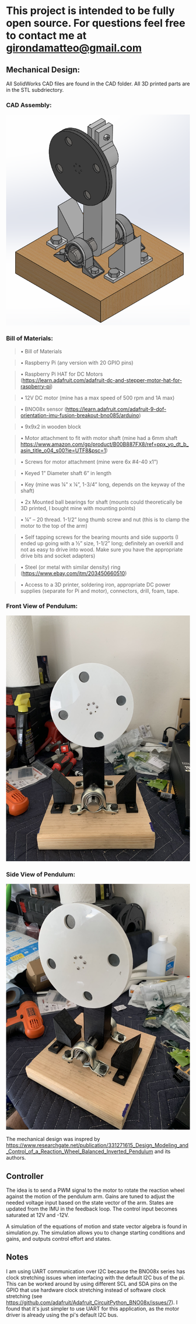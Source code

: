 # This project is intended to be fully open source. For questions feel free to contact me at girondamatteo@gmail.com

## Mechanical Design:

All SolidWorks CAD files are found in the CAD folder. All 3D printed parts are in the STL subdriectory.

### CAD Assembly:

![alt text here](Pictures/Pendulum_CAD.PNG)

### Bill of Materials:

> •	Bill of Materials

> •	Raspberry Pi (any version with 20 GPIO pins)

> •	Raspberry Pi HAT for DC Motors (https://learn.adafruit.com/adafruit-dc-and-stepper-motor-hat-for-raspberry-pi)

> •	12V DC motor (mine has a max speed of 500 rpm and 1A max)

> •	BNO08x sensor (https://learn.adafruit.com/adafruit-9-dof-orientation-imu-fusion-breakout-bno085/arduino)

> •	9x9x2 in wooden block

> •	Motor attachment to fit with motor shaft (mine had a 6mm shaft https://www.amazon.com/gp/product/B00B887FX8/ref=ppx_yo_dt_b_asin_title_o04_s00?ie=UTF8&psc=1)

> •	Screws for motor attachment (mine were 6x #4-40 x1”)

> •	Keyed 1” Diameter shaft 6” in length

> •	Key (mine was ¼” x ¼”, 1-3/4” long, depends on the keyway of the shaft)

> •	2x Mounted ball bearings for shaft (mounts could theoretically be 3D printed, I bought mine with mounting points)

> •	¼” – 20 thread. 1-1/2” long thumb screw and nut (this is to clamp the motor to the top of the arm)

> •	Self tapping screws for the bearing mounts and side supports (I ended up going with a ½” size, 1-1/2” long; definitely an overkill and not as easy to drive into wood. Make sure you have the appropriate drive bits and socket adapters)

> •	Steel (or metal with similar density) ring (https://www.ebay.com/itm/203450660510)

> •	Access to a 3D printer, soldering iron, appropriate DC power supplies (separate for Pi and motor), connectors, drill, foam, tape.  

### Front View of Pendulum:
![alt text here](Pictures/Pendulum_Front.jpg)

### Side View of Pendulum:
![alt text here](Pictures/Pendulum_Side.jpg)

The mechanical design was inspred by https://www.researchgate.net/publication/331271615_Design_Modeling_and_Control_of_a_Reaction_Wheel_Balanced_Inverted_Pendulum and its authors. 

## Controller

The idea is to send a PWM signal to the motor to rotate the reaction wheel against the motion of the pendulum arm. Gains are tuned to adjust the needed voltage input based on the state vector of the arm. States are updated from the IMU in the feedback loop. The control input becomes saturated at 12V and -12V.

A simulation of the equations of motion and state vector algebra is found in simulation.py. The simulation allows you to change starting conditions and gains, and outputs control effort and states. 

## Notes

I am using UART communication over I2C because the BNO08x series has clock stretching issues when interfacing with the default I2C bus of the pi. This can be worked around by using different SCL and SDA pins on the GPIO that use hardware clock stretching instead of software clock stretching (see https://github.com/adafruit/Adafruit_CircuitPython_BNO08x/issues/7). I found that it's just simpler to use UART for this application, as the motor driver is already using the pi's default I2C bus.
